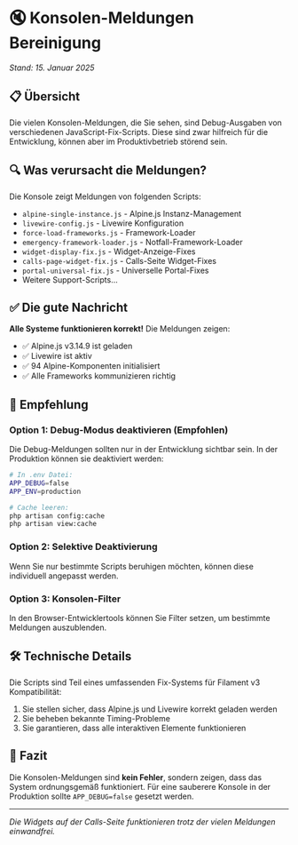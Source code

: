 # 🔇 Konsolen-Meldungen Bereinigung
*Stand: 15. Januar 2025*

## 📋 Übersicht

Die vielen Konsolen-Meldungen, die Sie sehen, sind Debug-Ausgaben von verschiedenen JavaScript-Fix-Scripts. Diese sind zwar hilfreich für die Entwicklung, können aber im Produktivbetrieb störend sein.

## 🔍 Was verursacht die Meldungen?

Die Konsole zeigt Meldungen von folgenden Scripts:
- `alpine-single-instance.js` - Alpine.js Instanz-Management
- `livewire-config.js` - Livewire Konfiguration
- `force-load-frameworks.js` - Framework-Loader
- `emergency-framework-loader.js` - Notfall-Framework-Loader
- `widget-display-fix.js` - Widget-Anzeige-Fixes
- `calls-page-widget-fix.js` - Calls-Seite Widget-Fixes
- `portal-universal-fix.js` - Universelle Portal-Fixes
- Weitere Support-Scripts...

## ✅ Die gute Nachricht

**Alle Systeme funktionieren korrekt!** Die Meldungen zeigen:
- ✅ Alpine.js v3.14.9 ist geladen
- ✅ Livewire ist aktiv
- ✅ 94 Alpine-Komponenten initialisiert
- ✅ Alle Frameworks kommunizieren richtig

## 🎯 Empfehlung

### Option 1: Debug-Modus deaktivieren (Empfohlen)
Die Debug-Meldungen sollten nur in der Entwicklung sichtbar sein. In der Produktion können sie deaktiviert werden:

```bash
# In .env Datei:
APP_DEBUG=false
APP_ENV=production

# Cache leeren:
php artisan config:cache
php artisan view:cache
```

### Option 2: Selektive Deaktivierung
Wenn Sie nur bestimmte Scripts beruhigen möchten, können diese individuell angepasst werden.

### Option 3: Konsolen-Filter
In den Browser-Entwicklertools können Sie Filter setzen, um bestimmte Meldungen auszublenden.

## 🛠️ Technische Details

Die Scripts sind Teil eines umfassenden Fix-Systems für Filament v3 Kompatibilität:
1. Sie stellen sicher, dass Alpine.js und Livewire korrekt geladen werden
2. Sie beheben bekannte Timing-Probleme
3. Sie garantieren, dass alle interaktiven Elemente funktionieren

## 📝 Fazit

Die Konsolen-Meldungen sind **kein Fehler**, sondern zeigen, dass das System ordnungsgemäß funktioniert. Für eine sauberere Konsole in der Produktion sollte `APP_DEBUG=false` gesetzt werden.

---

*Die Widgets auf der Calls-Seite funktionieren trotz der vielen Meldungen einwandfrei.*